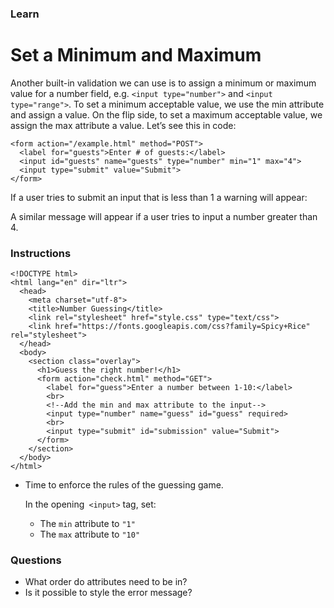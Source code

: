 ### Learn
# Set a Minimum and Maximum
Another built-in validation we can use is to assign a minimum or maximum value for a number field, e.g. `<input type="number">` and `<input type="range">`. To set a minimum acceptable value, we use the min attribute and assign a value. On the flip side, to set a maximum acceptable value, we assign the max attribute a value. Let’s see this in code:

```
<form action="/example.html" method="POST">
  <label for="guests">Enter # of guests:</label>
  <input id="guests" name="guests" type="number" min="1" max="4">
  <input type="submit" value="Submit">
</form>

```

If a user tries to submit an input that is less than 1 a warning will appear:

A similar message will appear if a user tries to input a number greater than 4.

### Instructions
```
<!DOCTYPE html>
<html lang="en" dir="ltr">
  <head>
    <meta charset="utf-8">
    <title>Number Guessing</title>
    <link rel="stylesheet" href="style.css" type="text/css">
    <link href="https://fonts.googleapis.com/css?family=Spicy+Rice" rel="stylesheet">
  </head>
  <body>
    <section class="overlay">
      <h1>Guess the right number!</h1>
      <form action="check.html" method="GET">
        <label for="guess">Enter a number between 1-10:</label>
        <br>
        <!--Add the min and max attribute to the input-->
        <input type="number" name="guess" id="guess" required>
        <br>
        <input type="submit" id="submission" value="Submit">
      </form>
    </section>
  </body>
</html>

```
* Time to enforce the rules of the guessing game.

  In the opening` <input>` tag, set:

  * The `min` attribute to `"1"`
  * The `max` attribute to `"10"`

### Questions
* What order do attributes need to be in?
* Is it possible to style the error message?